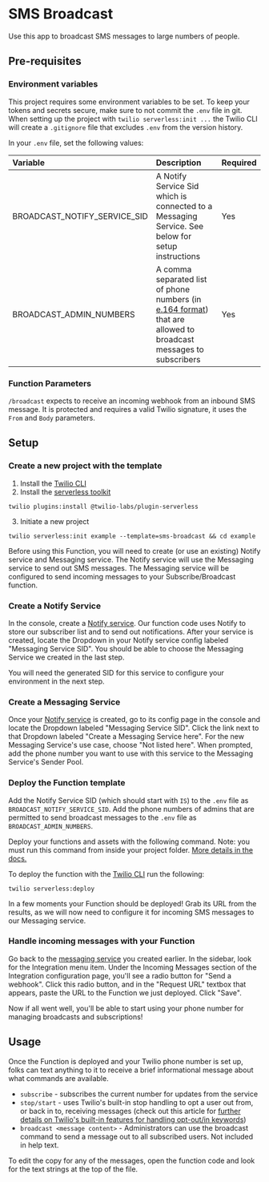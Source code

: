 # SMS Broadcast

Use this app to broadcast SMS messages to large numbers of people.

## Pre-requisites

### Environment variables

This project requires some environment variables to be set. To keep your tokens and secrets secure, make sure to not commit the `.env` file in git. When setting up the project with `twilio serverless:init ...` the Twilio CLI will create a `.gitignore` file that excludes `.env` from the version history.

In your `.env` file, set the following values:

| Variable                     | Description                                                                                                                                                       | Required |
| :--------------------------- | :---------------------------------------------------------------------------------------------------------------------------------------------------------------- | :------- |
| BROADCAST_NOTIFY_SERVICE_SID | A Notify Service Sid which is connected to a Messaging Service. See below for setup instructions                                                                  | Yes      |
| BROADCAST_ADMIN_NUMBERS      | A comma separated list of phone numbers (in [e.164 format](https://www.twilio.com/docs/glossary/what-e164)) that are allowed to broadcast messages to subscribers | Yes      |

### Function Parameters

`/broadcast` expects to receive an incoming webhook from an inbound SMS message. It is protected and requires a valid Twilio signature, it uses the `From` and `Body` parameters.

## Setup

### Create a new project with the template

1. Install the [Twilio CLI](https://www.twilio.com/docs/twilio-cli/quickstart#install-twilio-cli)
2. Install the [serverless toolkit](https://www.twilio.com/docs/labs/serverless-toolkit/getting-started)

```shell
twilio plugins:install @twilio-labs/plugin-serverless
```

3. Initiate a new project

```
twilio serverless:init example --template=sms-broadcast && cd example
```

Before using this Function, you will need to create (or use an existing) Notify service and Messaging service. The Notify service will use the Messaging service to send out SMS messages. The Messaging service will be configured to send incoming messages to your Subscribe/Broadcast function.

### Create a Notify Service

In the console, create a [Notify service](https://www.twilio.com/console/notify/services). Our function code uses Notify to store our subscriber list and to send out notifications. After your service is created, locate the Dropdown in your Notify service config labeled "Messaging Service SID". You should be able to choose the Messaging Service we created in the last step.

You will need the generated SID for this service to configure your environment in the next step.

### Create a Messaging Service

Once your [Notify service](https://www.twilio.com/console/notify/services) is created, go to its config page in the console and locate the Dropdown labeled "Messaging Service SID". Click the link next to that Dropdown labeled "Create a Messaging Service here". For the new Messaging Service's use case, choose "Not listed here". When prompted, add the phone number you want to use with this service to the Messaging Service's Sender Pool.

### Deploy the Function template

Add the Notify Service SID (which should start with `IS`) to the `.env` file as `BROADCAST_NOTIFY_SERVICE_SID`. Add the phone numbers of admins that are permitted to send broadcast messages to the `.env` file as `BROADCAST_ADMIN_NUMBERS`.

Deploy your functions and assets with the following command. Note: you must run this command from inside your project folder. [More details in the docs.](https://www.twilio.com/docs/labs/serverless-toolkit)

To deploy the function with the [Twilio CLI](https://www.twilio.com/docs/twilio-cli/quickstart) run the following:

```
twilio serverless:deploy
```

In a few moments your Function should be deployed! Grab its URL from the results, as we will now need to configure it for incoming SMS messages to our Messaging service.

### Handle incoming messages with your Function

Go back to the [messaging service](https://www.twilio.com/console/sms/services) you created earlier. In the sidebar, look for the Integration menu item. Under the Incoming Messages section of the Integration configuration page, you'll see a radio button for "Send a webhook". Click this radio button, and in the "Request URL" textbox that appears, paste the URL to the Function we just deployed. Click "Save".

Now if all went well, you'll be able to start using your phone number for managing broadcasts and subscriptions!

## Usage

Once the Function is deployed and your Twilio phone number is set up, folks can text anything to it to receive a brief informational message about what commands are available.

- `subscribe` - subscribes the current number for updates from the service
- `stop/start` - uses Twilio's built-in stop handling to opt a user out from, or back in to, receiving messages (check out this article for [further details on Twilio's built-in features for handling opt-out/in keywords](https://support.twilio.com/hc/en-us/articles/223134027-Twilio-support-for-opt-out-keywords-SMS-STOP-filtering-))
- `broadcast <message content>` - Administrators can use the broadcast command to send a message out to all subscribed users. Not included in help text.

To edit the copy for any of the messages, open the function code and look for the text strings at the top of the file.